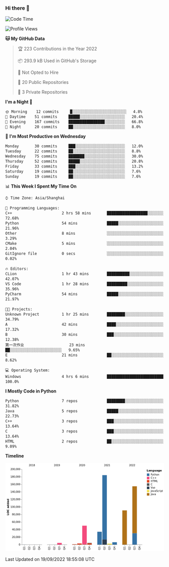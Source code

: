 ### Hi there 👋

<!--START_SECTION:waka-->
![Code Time](http://img.shields.io/badge/Code%20Time-555%20hrs%2017%20mins-blue)

![Profile Views](http://img.shields.io/badge/Profile%20Views-0-blue)

**🐱 My GitHub Data** 

> 🏆 223 Contributions in the Year 2022
 > 
> 📦 293.9 kB Used in GitHub's Storage 
 > 
> 🚫 Not Opted to Hire
 > 
> 📜 20 Public Repositories 
 > 
> 🔑 3 Private Repositories  
 > 
**I'm a Night 🦉** 

```text
🌞 Morning    12 commits     █░░░░░░░░░░░░░░░░░░░░░░░░   4.8% 
🌆 Daytime    51 commits     █████░░░░░░░░░░░░░░░░░░░░   20.4% 
🌃 Evening    167 commits    ████████████████░░░░░░░░░   66.8% 
🌙 Night      20 commits     ██░░░░░░░░░░░░░░░░░░░░░░░   8.0%

```
📅 **I'm Most Productive on Wednesday** 

```text
Monday       30 commits     ███░░░░░░░░░░░░░░░░░░░░░░   12.0% 
Tuesday      22 commits     ██░░░░░░░░░░░░░░░░░░░░░░░   8.8% 
Wednesday    75 commits     ███████░░░░░░░░░░░░░░░░░░   30.0% 
Thursday     52 commits     █████░░░░░░░░░░░░░░░░░░░░   20.8% 
Friday       33 commits     ███░░░░░░░░░░░░░░░░░░░░░░   13.2% 
Saturday     19 commits     ██░░░░░░░░░░░░░░░░░░░░░░░   7.6% 
Sunday       19 commits     ██░░░░░░░░░░░░░░░░░░░░░░░   7.6%

```


📊 **This Week I Spent My Time On** 

```text
⌚︎ Time Zone: Asia/Shanghai

💬 Programming Languages: 
C++                      2 hrs 58 mins       ██████████████████░░░░░░░   72.68% 
Python                   54 mins             █████░░░░░░░░░░░░░░░░░░░░   21.96% 
Other                    8 mins              ░░░░░░░░░░░░░░░░░░░░░░░░░   3.29% 
CMake                    5 mins              ░░░░░░░░░░░░░░░░░░░░░░░░░   2.04% 
GitIgnore file           0 secs              ░░░░░░░░░░░░░░░░░░░░░░░░░   0.02%

🔥 Editors: 
CLion                    1 hr 43 mins        ██████████░░░░░░░░░░░░░░░   42.07% 
VS Code                  1 hr 28 mins        █████████░░░░░░░░░░░░░░░░   35.96% 
PyCharm                  54 mins             █████░░░░░░░░░░░░░░░░░░░░   21.97%

🐱‍💻 Projects: 
Unknown Project          1 hr 25 mins        ████████░░░░░░░░░░░░░░░░░   34.79% 
A                        42 mins             ████░░░░░░░░░░░░░░░░░░░░░   17.32% 
B                        30 mins             ███░░░░░░░░░░░░░░░░░░░░░░   12.38% 
第一次作业                    23 mins             ██░░░░░░░░░░░░░░░░░░░░░░░   9.65% 
E                        21 mins             ██░░░░░░░░░░░░░░░░░░░░░░░   8.62%

💻 Operating System: 
Windows                  4 hrs 6 mins        █████████████████████████   100.0%

```

**I Mostly Code in Python** 

```text
Python                   7 repos             ████████░░░░░░░░░░░░░░░░░   31.82% 
Java                     5 repos             █████░░░░░░░░░░░░░░░░░░░░   22.73% 
C++                      3 repos             ███░░░░░░░░░░░░░░░░░░░░░░   13.64% 
C                        3 repos             ███░░░░░░░░░░░░░░░░░░░░░░   13.64% 
HTML                     2 repos             ██░░░░░░░░░░░░░░░░░░░░░░░   9.09%

```


**Timeline**

![Chart not found](https://raw.githubusercontent.com/SuperMaxine/SuperMaxine/main/charts/bar_graph.png) 


 Last Updated on 19/09/2022 18:55:08 UTC
<!--END_SECTION:waka-->

<!--
**SuperMaxine/SuperMaxine** is a ✨ _special_ ✨ repository because its `README.md` (this file) appears on your GitHub profile.

Here are some ideas to get you started:

- 🔭 I’m currently working on ...
- 🌱 I’m currently learning ...
- 👯 I’m looking to collaborate on ...
- 🤔 I’m looking for help with ...
- 💬 Ask me about ...
- 📫 How to reach me: ...
- 😄 Pronouns: ...
- ⚡ Fun fact: ...
-->

